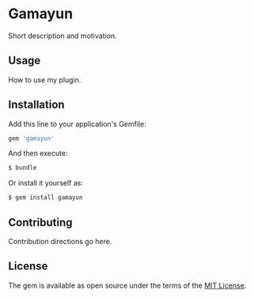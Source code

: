 # Gamayun
Short description and motivation.

## Usage
How to use my plugin.

## Installation
Add this line to your application's Gemfile:

```ruby
gem 'gamayun'
```

And then execute:
```bash
$ bundle
```

Or install it yourself as:
```bash
$ gem install gamayun
```

## Contributing
Contribution directions go here.

## License
The gem is available as open source under the terms of the [MIT License](https://opensource.org/licenses/MIT).
